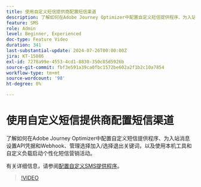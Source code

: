 ```yaml
---
title: 使用自定义短信提供商配置短信渠道
description: 了解如何在Adobe Journey Optimizer中配置自定义短信提供程序、为入站消息设置API凭据和Webhook、管理选择加入/选择退出关键词，以及使用本机工具和自定义负载启动个性化短信营销活动。
feature: SMS
role: Admin
level: Beginner, Experienced
doc-type: Feature Video
duration: 341
last-substantial-update: 2024-07-26T00:00:00Z
jira: KT-15886
exl-id: 7278a99e-4553-4cd1-8830-350c85d5926b
source-git-commit: fbf3e591a39ca0fbc1572be602a2f1b2c10a7854
workflow-type: tm+mt
source-wordcount: '98'
ht-degree: 0%

---
```


# 使用自定义短信提供商配置短信渠道

了解如何在Adobe Journey Optimizer中配置自定义短信提供程序、为入站消息设置API凭据和Webhook、管理选择加入/选择退出关键词，以及使用本机工具和自定义负载启动个性化短信营销活动。

有关详细信息，请参阅[配置自定义SMS提供程序](https://experienceleague.adobe.com/zh-hans/docs/journey-optimizer/using/channels/sms/configure-sms/sms-configuration-custom)。

>[!VIDEO](https://video.tv.adobe.com/v/3431625/?learn=on&enablevpops)
